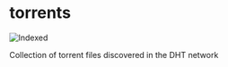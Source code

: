 torrents 
========
![Indexed](https://img.shields.io/badge/indexed-40939-blue)

Collection of torrent files discovered in the DHT network
